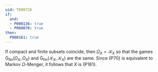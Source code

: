 ```yaml
---
uid: T000726
if:
  and:
  - P000136: true
  - P000070: true
then:
  P000161: true
---
```


If compact and finite subsets coincide, then $\Omega_X = \mathcal{K}_X$ so that the games $\mathsf{G}_\text{fin}(\Omega_X, \Omega_X)$ and $\mathsf{G}_\text{fin}(\mathcal{K}_X, \mathcal{K}_X)$ are the same. Since {P70} is equivalent to Markov $\Omega$-Menger, it follows that $X$ is {P161}.
